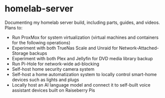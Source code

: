 # homelab-server
Documenting my homelab server build, including parts, guides, and videos.
Plans to:
- Run ProxMox for system virtualization (virtual machines and containers for the following operations)
- Experiment with both TrueNas Scale and Unraid for Network-Attached-Storage backups
- Experiment with both Plex and Jellyfin for DVD media library backup
- Run Pi-Hole for network-wide ad-blocking
- Self-host home security camera system
- Self-host a home automatization system to locally control smart-home devices such as lights and plugs
- Locally host an AI language model and connect it to self-built voice assistant devices built on Raiseberry Pis  
